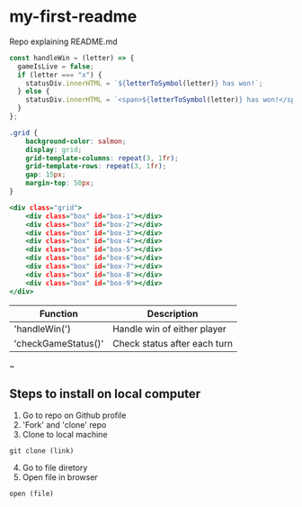 # my-first-readme

Repo explaining README.md

``` javascript
const handleWin = (letter) => {
  gameIsLive = false;
  if (letter === "x") {
    statusDiv.innerHTML = `${letterToSymbol(letter)} has won!`;
  } else {
    statusDiv.innerHTML = `<span>${letterToSymbol(letter)} has won!</span>`;
  }
};
```


``` css
.grid {
    background-color: salmon;
    display: grid;
    grid-template-columns: repeat(3, 1fr);
    grid-template-rows: repeat(3, 1fr);
    gap: 15px;
    margin-top: 50px;
}

```

``` index.html
<div class="grid">
    <div class="box" id="box-1"></div>
    <div class="box" id="box-2"></div>
    <div class="box" id="box-3"></div>
    <div class="box" id="box-4"></div>
    <div class="box" id="box-5"></div>
    <div class="box" id="box-6"></div>
    <div class="box" id="box-7"></div>
    <div class="box" id="box-8"></div>
    <div class="box" id="box-9"></div>
</div>
```
| Function | Description |
| ----------- | ----------- |
| 'handleWin(') | Handle win of either player |
| 'checkGameStatus()' | Check status after each turn |


~
## Steps to install on local computer
1. Go to repo on Github profile
2. 'Fork' and 'clone' repo
3. Clone to local machine 
``` text
git clone (link)
```
4. Go to file diretory
5. Open file in browser
``` text
open (file)
```
